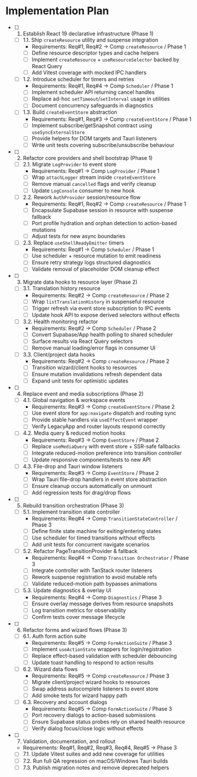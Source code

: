# Implementation Plan

- [ ] 1. Establish React 19 declarative infrastructure (Phase 1)
  - [ ] 1.1. Ship `createResource` utility and suspense integration
    - Requirements: Req#1, Req#2 → Comp `createResource` / Phase 1
    - [ ] Define resource descriptor types and cache helpers
    - [ ] Implement `createResource` + `useResourceSelector` backed by React Query
    - [ ] Add Vitest coverage with mocked IPC handlers
  - [ ] 1.2. Introduce scheduler for timers and retries
    - Requirements: Req#1, Req#4 → Comp `Scheduler` / Phase 1
    - [ ] Implement scheduler API returning cancel handles
    - [ ] Replace ad-hoc `setTimeout`/`setInterval` usage in utilities
    - [ ] Document concurrency safeguards in diagnostics
  - [ ] 1.3. Build `createEventStore` abstraction
    - Requirements: Req#1, Req#3 → Comp `createEventStore` / Phase 1
    - [ ] Implement subscribe/getSnapshot contract using `useSyncExternalStore`
    - [ ] Provide helpers for DOM targets and Tauri listeners
    - [ ] Write unit tests covering subscribe/unsubscribe behaviour

- [ ] 2. Refactor core providers and shell bootstrap (Phase 1)
  - [ ] 2.1. Migrate `LogProvider` to event store
    - Requirements: Req#1 → Comp `LogProvider` / Phase 1
    - [ ] Wrap `attachLogger` stream inside `createEventStore`
    - [ ] Remove manual `cancelled` flags and verify cleanup
    - [ ] Update `LogConsole` consumer to new hook
  - [ ] 2.2. Rework `AuthProvider` session/resource flow
    - Requirements: Req#1, Req#2 → Comp `createResource` / Phase 1
    - [ ] Encapsulate Supabase session in resource with suspense fallback
    - [ ] Port profile hydration and orphan detection to action-based mutations
    - [ ] Adjust tests for new async boundaries
  - [ ] 2.3. Replace `useShellReadyEmitter` timers
    - Requirements: Req#1 → Comp `Scheduler` / Phase 1
    - [ ] Use scheduler + resource mutation to emit readiness
    - [ ] Ensure retry strategy logs structured diagnostics
    - [ ] Validate removal of placeholder DOM cleanup effect

- [ ] 3. Migrate data hooks to resource layer (Phase 2)
  - [ ] 3.1. Translation history resource
    - Requirements: Req#2 → Comp `createResource` / Phase 2
    - [ ] Wrap `listTranslationHistory` in suspenseful resource
    - [ ] Trigger refresh via event store subscription to IPC events
    - [ ] Update hook API to expose derived selectors without effects
  - [ ] 3.2. Health monitoring refactor
    - Requirements: Req#2 → Comp `Scheduler` / Phase 2
    - [ ] Convert Supabase/App health polling to shared scheduler
    - [ ] Surface results via React Query selectors
    - [ ] Remove manual loading/error flags in consumer UI
  - [ ] 3.3. Client/project data hooks
    - Requirements: Req#2 → Comp `createResource` / Phase 2
    - [ ] Transition wizard/client hooks to resources
    - [ ] Ensure mutation invalidations refresh dependent data
    - [ ] Expand unit tests for optimistic updates

- [ ] 4. Replace event and media subscriptions (Phase 2)
  - [ ] 4.1. Global navigation & workspace events
    - Requirements: Req#3 → Comp `createEventStore` / Phase 2
    - [ ] Use event store for `app:navigate` dispatch and routing sync
    - [ ] Provide stable handlers via `useEffectEvent` wrapper
    - [ ] Verify LegacyApp and router layouts respond correctly
  - [ ] 4.2. Media query & reduced motion hooks
    - Requirements: Req#3 → Comp `EventStore` / Phase 2
    - [ ] Replace `useMediaQuery` with event store + SSR-safe fallbacks
    - [ ] Integrate reduced-motion preference into transition controller
    - [ ] Update responsive components/tests to new API
  - [ ] 4.3. File-drop and Tauri window listeners
    - Requirements: Req#3 → Comp `EventStore` / Phase 2
    - [ ] Wrap Tauri file-drop handlers in event store abstraction
    - [ ] Ensure cleanup occurs automatically on unmount
    - [ ] Add regression tests for drag/drop flows

- [ ] 5. Rebuild transition orchestration (Phase 3)
  - [ ] 5.1. Implement transition state controller
    - Requirements: Req#4 → Comp `TransitionStateController` / Phase 3
    - [ ] Define finite state machine for exiting/entering states
    - [ ] Use scheduler for timed transitions without effects
    - [ ] Add unit tests for concurrent navigate scenarios
  - [ ] 5.2. Refactor PageTransitionProvider & fallback
    - Requirements: Req#4 → Comp `Transition Orchestrator` / Phase 3
    - [ ] Integrate controller with TanStack router listeners
    - [ ] Rework suspense registration to avoid mutable refs
    - [ ] Validate reduced-motion path bypasses animations
  - [ ] 5.3. Update diagnostics & overlay UI
    - Requirements: Req#4 → Comp `Diagnostics` / Phase 3
    - [ ] Ensure overlay message derives from resource snapshots
    - [ ] Log transition metrics for observability
    - [ ] Confirm tests cover message lifecycle

- [ ] 6. Refactor forms and wizard flows (Phase 3)
  - [ ] 6.1. Auth form action suite
    - Requirements: Req#5 → Comp `FormActionSuite` / Phase 3
    - [ ] Implement `useActionState` wrappers for login/registration
    - [ ] Replace effect-based validation with scheduler debouncing
    - [ ] Update toast handling to respond to action results
  - [ ] 6.2. Wizard data flows
    - Requirements: Req#5 → Comp `createResource` / Phase 3
    - [ ] Migrate client/project wizard hooks to resources
    - [ ] Swap address autocomplete listeners to event store
    - [ ] Add smoke tests for wizard happy path
  - [ ] 6.3. Recovery and account dialogs
    - Requirements: Req#5 → Comp `FormActionSuite` / Phase 3
    - [ ] Port recovery dialogs to action-based submissions
    - [ ] Ensure Supabase status probes rely on shared health resource
    - [ ] Verify dialog focus/close logic without effects

- [ ] 7. Validation, documentation, and rollout
  - Requirements: Req#1, Req#2, Req#3, Req#4, Req#5 → Phase 3
  - [ ] 7.1. Update Vitest suites and add new coverage for utilities
  - [ ] 7.2. Run full QA regression on macOS/Windows Tauri builds
  - [ ] 7.3. Publish migration notes and remove deprecated helpers
